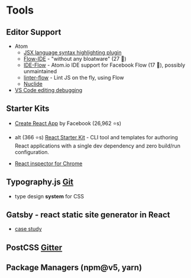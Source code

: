 # Tools

## Editor Support
- Atom
  - [JSX language syntax highlighting plugin](https://atom.io/packages/language-javascript-jsx)
  - [Flow-IDE](https://atom.io/packages/flow-ide) - "without any bloatware" (27 🌟)
  - [IDE-Flow](https://atom.io/packages/ide-flow) - Atom.io IDE support for Facebook Flow (17 🌟), possibly unmaintained
  - [linter-flow](https://atom.io/packages/linter-flow) - Lint JS on the fly, using Flow
  - [Nuclide](https://nuclide.io/)
- [VS Code editing debugging](https://code.visualstudio.com/docs/languages/javascript)

## Starter Kits
- [Create React App](https://github.com/facebookincubator/create-react-app) by Facebook (26,962 ⭐️s)
- alt (366 ⭐️s) [React Starter Kit](https://github.com/kriasoft/react-app) - CLI tool and templates for authoring React applications with a single dev dependency and zero build/run configuration.

- [React inspector for Chrome ](https://chrome.google.com/webstore/detail/react-developer-tools/fmkadmapgofadopljbjfkapdkoienihi)

## Typography.js [Git](https://github.com/KyleAMathews/typography.js)
- type design **system** for CSS

## Gatsby - react static site generator in React
- [case study](https://www.gatsbyjs.org/blog/gatsbygram-case-study/)

## PostCSS [Gitter](https://gitter.im/postcss/postcss)

## Package Managers (npm@v5, yarn)
